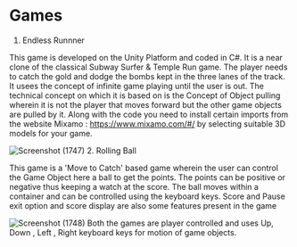 # Games

1. Endless Runnner

This game is developed on the Unity Platform and coded in C#. It is a near clone of the classical Subway Surfer & Temple Run game. The player needs to catch the gold and dodge the bombs kept in the three lanes of the track. It usees the concept of infinite game playing until the user is out. The technical concept on which it is based on is the Concept of Object pulling wherein it is not the player that moves forward but the other game objects are pulled by it. Along with the code you need to install certain imports from the website Mixamo : https://www.mixamo.com/#/ by selecting suitable 3D models for your game.

![Screenshot (1747)](https://user-images.githubusercontent.com/86222578/221397384-87be5f31-0b2b-421e-bd43-ef67f416f8e6.png)
2. Rolling Ball

This game is a 'Move to Catch' based game wherein the user can control the Game Object here a ball to get the points. The points can be positive or negative thus keeping a watch at the score. The ball moves within a container and can be controlled using the keyboard keys. Score and Pause exit option and score display are also some features present in the game

![Screenshot (1748)](https://user-images.githubusercontent.com/86222578/221397400-b186c805-c7c9-4138-8c08-2d96eef64f0a.png)
Both the games are player controlled and uses Up, Down , Left , Right keyboard keys for motion of game objects.


